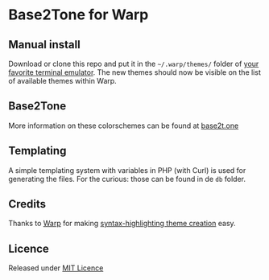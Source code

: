 # Base2Tone for Warp

## Manual install
Download or clone this repo and put it in the `~/.warp/themes/` folder of [your favorite terminal emulator](https://docs.warp.dev/).
The new themes should now be visible on the list of available themes within Warp.

## Base2Tone
More information on these colorschemes can be found at [base2t.one](https://base2t.one)

## Templating
A simple templating system with variables in PHP (with Curl) is used for generating the files. For the curious: those can be found in de `db` folder.

## Credits
Thanks to [Warp](https://docs.warp.dev/appearance/custom-themes) for making [syntax-highlighting theme creation](https://terminal-themes.com/create-theme) easy.

## Licence
Released under [MIT Licence](https://atelierbram.mit-license.org)
